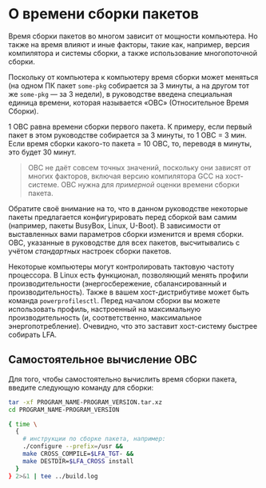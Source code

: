 # О времени сборки пакетов

Время сборки пакетов во многом зависит от мощности компьютера. Но также на время влияют и иные факторы, такие как, например, версия компилятора и системы сборки, а также использование многопоточной сборки.

Поскольку от компьютера к компьютеру время сборки может меняться (на одном ПК пакет `some-pkg` собирается за 3 минуты, а на другом тот же `some-pkg` — за 3 недели), в руководстве введена специальная единица времени, которая называется «ОВС» (Относительное Время Сборки).

1 ОВС равна времени сборки первого пакета. К примеру, если первый пакет в этом руководстве собирается за 3 минуты, то 1 ОВС = 3 мин. Если время сборки какого-то пакета = 10 ОВС, то, переводя в минуты, это будет 30 минут.

> ОВС не даёт совсем точных значений, поскольку они зависят от многих факторов, включая версию компилятора GCC на хост-системе. ОВС нужна для *примерной* оценки времени сборки пакета.

Обратите своё внимание на то, что в данном руководстве некоторые пакеты предлагается конфигурировать перед сборкой вам самим (например, пакеты BusyBox, Linux, U-Boot). В зависимости от выставленных вами параметров сборки изменится и время сборки. ОВС, указанные в руководстве для всех пакетов, высчитывались с учётом *стандартных* настроек сборки пакетов.

Некоторые компьютеры могут контролировать тактовую частоту процессора. В Linux есть функционал, позволяющий менять профили производительности (энергосбережение, сбалансированный и производительность). Также в вашем хост-дистрибутиве может быть команда `powerprofilesctl`. Перед началом сборки вы можете использовать профиль, настроенный на максимальную производительность (и, соответственно, максимальное энергопотребление). Очевидно, что это заставит хост-систему быстрее собирать LFA.

## Самостоятельное вычисление ОВС

Для того, чтобы самостоятельно вычислить время сборки пакета, введите следующую команду для сборки:

```bash
tar -xf PROGRAM_NAME-PROGRAM_VERSION.tar.xz
cd PROGRAM_NAME-PROGRAM_VERSION

{ time \
  {
    # инструкции по сборке пакета, например:
    ./configure --prefix=/usr &&
    make CROSS_COMPILE=$LFA_TGT- &&
    make DESTDIR=$LFA_CROSS install
  }
} 2>&1 | tee ../build.log
```
